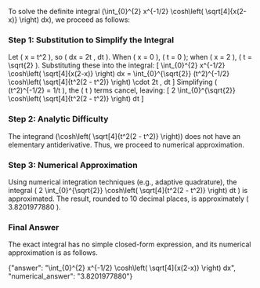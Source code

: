 

To solve the definite integral \(\int_{0}^{2} x^{-1/2} \cosh\left( \sqrt[4]{x(2-x)} \right) dx\), we proceed as follows:

### Step 1: Substitution to Simplify the Integral
Let \( x = t^2 \), so \( dx = 2t \, dt \). When \( x = 0 \), \( t = 0 \); when \( x = 2 \), \( t = \sqrt{2} \). Substituting these into the integral:
\[
\int_{0}^{2} x^{-1/2} \cosh\left( \sqrt[4]{x(2-x)} \right) dx = \int_{0}^{\sqrt{2}} (t^2)^{-1/2} \cosh\left( \sqrt[4]{t^2(2 - t^2)} \right) \cdot 2t \, dt
\]
Simplifying \( (t^2)^{-1/2} = 1/t \), the \( t \) terms cancel, leaving:
\[
2 \int_{0}^{\sqrt{2}} \cosh\left( \sqrt[4]{t^2(2 - t^2)} \right) dt
\]

### Step 2: Analytic Difficulty
The integrand \(\cosh\left( \sqrt[4]{t^2(2 - t^2)} \right)\) does not have an elementary antiderivative. Thus, we proceed to numerical approximation.

### Step 3: Numerical Approximation
Using numerical integration techniques (e.g., adaptive quadrature), the integral \( 2 \int_{0}^{\sqrt{2}} \cosh\left( \sqrt[4]{t^2(2 - t^2)} \right) dt \) is approximated. The result, rounded to 10 decimal places, is approximately \( 3.8201977880 \).

### Final Answer
The exact integral has no simple closed-form expression, and its numerical approximation is as follows.

{"answer": "\\int_{0}^{2} x^{-1/2} \\cosh\\left( \\sqrt[4]{x(2-x)} \\right) dx", "numerical_answer": "3.8201977880"}